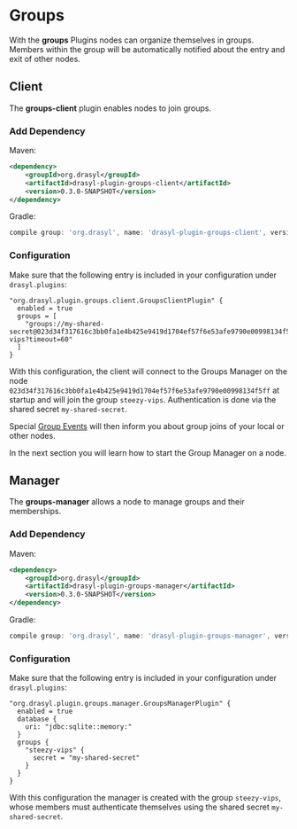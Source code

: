 # Groups

With the **groups** Plugins nodes can organize themselves in groups. Members within the
group will be automatically notified about the entry and exit of other nodes.

## Client

The **groups-client** plugin enables nodes to join groups.

### Add Dependency

Maven:
```xml
<dependency>
    <groupId>org.drasyl</groupId>
    <artifactId>drasyl-plugin-groups-client</artifactId>
    <version>0.3.0-SNAPSHOT</version>
</dependency>
```

Gradle:

```gradle
compile group: 'org.drasyl', name: 'drasyl-plugin-groups-client', version: '0.3.0-SNAPSHOT'
```

### Configuration

Make sure that the following entry is included in your configuration under `drasyl.plugins`:

```hocon
"org.drasyl.plugin.groups.client.GroupsClientPlugin" {
  enabled = true
  groups = [
    "groups://my-shared-secret@023d34f317616c3bb0fa1e4b425e9419d1704ef57f6e53afe9790e00998134f5ff/steezy-vips?timeout=60"
  ]
}
```

With this configuration, the client will connect to the Groups Manager on the node
`023d34f317616c3bb0fa1e4b425e9419d1704ef57f6e53afe9790e00998134f5ff` at startup and will join the
group `steezy-vips`. Authentication is done via the shared secret `my-shared-secret`.

Special [Group Events](../../drasyl-plugin-groups-client/src/main/java/org/drasyl/plugin/groups/client/event) will then inform you about group joins of your local or other nodes.

In the next section you will learn how to start the Group Manager on a node.

## Manager

The **groups-manager** allows a node to manage groups and their memberships.

### Add Dependency

Maven:
```xml
<dependency>
    <groupId>org.drasyl</groupId>
    <artifactId>drasyl-plugin-groups-manager</artifactId>
    <version>0.3.0-SNAPSHOT</version>
</dependency>
```

Gradle:

```gradle
compile group: 'org.drasyl', name: 'drasyl-plugin-groups-manager', version: '0.3.0-SNAPSHOT'
```

### Configuration

Make sure that the following entry is included in your configuration under `drasyl.plugins`:

```hocon
"org.drasyl.plugin.groups.manager.GroupsManagerPlugin" {
  enabled = true
  database {
    uri: "jdbc:sqlite::memory:"
  }
  groups {
    "steezy-vips" {
      secret = "my-shared-secret"
    }
  }
}
```

With this configuration the manager is created with the group `steezy-vips`, whose members must
authenticate themselves using the shared secret `my-shared-secret`.